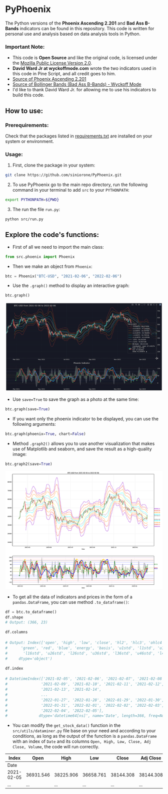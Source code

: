 # PyPhoenix
The Python versions of the **Phoenix Ascending 2.201** and **Bad Ass B-Bands** indicators can be found in this repository. This code is written for personal use and analysis based on data analysis tools in Python. 

### Important Note:
* This code is **Open Source** and like the original code, is licensed under the [Mozilla Public License Version 2.0](LICENSE).
* **David Ward Jr  at wyckoffmode.com** wrote the two indicators used in this code in Pine Script, and all credit goes to him. 
* [Source of Phoenix Ascending 2.201](https://www.tradingview.com/script/ay9QX4dy-Phoenix-Ascending-2-201/)
* [Source of Bollinger Bands (Bad Ass B-Bands) - Wyckoff Mode](https://www.tradingview.com/script/QEpj11yZ-Bollinger-Bands-Bad-Ass-B-Bands-Wyckoff-Mode/)
* I'd like to thank David Ward Jr. for allowing me to use his indicators to build this code. 

## How to use:

### Prerequirements: 
Check that the packages listed in [requirements.txt](requirements.txt) are installed on your system or environment. 

### Usage:
1. First, clone the package in your system:

```bash
git clone https://github.com/siniorone/PyPhoenix.git
```
2. To use PyPhoenix go to the main repo directory, run the following command in your terminal to add ```src``` to your ```PYTHONPATH```:

```bash
export PYTHONPATH=${PWD}
```
3. The run the file ```run.py```:
```bash
python src/run.py
```

## Explore the code's functions:
* First of all we need to import the main class: 
```python
from src.phoenix import Phoenix
```
* Then we make an object from ```Phoenix```:
```python
btc = Phoenix("BTC-USD", "2021-02-06", "2022-02-06")
```
* Use the ```.graph()``` method to display an interactive graph:
```python
btc.graph()
```
![Interactive Graph](src/data/graph-interactive.gif)

* Use ```save=True``` to save the graph as a photo at the same time:
```python
btc.graph(save=True)
```
* If you want only the phoenix indicator to be displayed, you can use the following arguments:
```python
btc.graph(phoenix=True, chart=False)
```
* Method ```.graph2()``` allows you to use another visualization that makes use of Matplotlib and seaborn, and save the result as a high-quality image:
```python
btc.graph2(save=True)
```
![Matplotlib Visualization](src/data/BTC-USD_1644180118.png)

* To get all the data of indicators and prices in the form of a ```pandas.DataFrame```, you can use method ```.to_dataframe()```:
```python
df = btc.to_dataframe()
df.shape
# Output: (366, 23)
```

```python
df.columns

# Output: Index(['open', 'high', 'low', 'close', 'hl2', 'hlc3', 'ohlc4', 'volume',
#      'green', 'red', 'blue', 'energy', 'basis', 'u1std', 'l1std', 'u16std',
#       'l16std', 'u26std', 'l26std', 'u36std', 'l36std', 'u46std', 'l46std'],
#     dtype='object')
```

```python
df.index

# DatetimeIndex(['2021-02-05', '2021-02-06', '2021-02-07', '2021-02-08',
#               '2021-02-09', '2021-02-10', '2021-02-11', '2021-02-12',
#               '2021-02-13', '2021-02-14',
#               ...
#               '2022-01-27', '2022-01-28', '2022-01-29', '2022-01-30',
#               '2022-01-31', '2022-02-01', '2022-02-02', '2022-02-03',
#               '2022-02-04', '2022-02-05'],
#              dtype='datetime64[ns]', name='Date', length=366, freq=None)
```
* You can modify the ```get_stock_data()``` function in the ```src/utils/dataminer.py``` file base on your need and according to your conditions, as long as the output of the function is a ```pandas.DataFrame``` with an index of ```Date``` and its columns ```Open, High, Low, Close, Adj Close, Volume```, the code will run correctly. 


| Index  | Open | High |	Low |	Close |	Adj Close |	Volume|
|---|---|---|---|---|---|---|
|Date | | | | | | 
|2021-02-05|36931.546|38225.906|36658.761|38144.308|38144.308|58598066|
|...|...|...|...|...|...|...|
